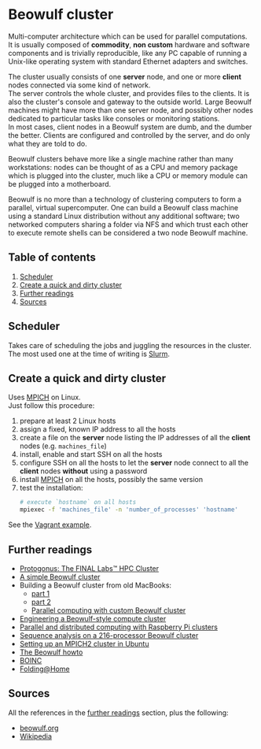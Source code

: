 # Beowulf cluster

Multi-computer architecture which can be used for parallel computations.  
It is usually composed of **commodity**, **non custom** hardware and software components and is trivially reproducible, like any PC capable of running a Unix-like operating system with standard Ethernet adapters and switches.

The cluster usually consists of one **server** node, and one or more **client** nodes connected via some kind of network.  
The server controls the whole cluster, and provides files to the clients. It is also the cluster's console and gateway to the outside world. Large Beowulf machines might have more than one server node, and possibly other nodes dedicated to particular tasks like consoles or monitoring stations.  
In most cases, client nodes in a Beowulf system are dumb, and the dumber the better. Clients are configured and controlled by the server, and do only what they are told to do.

Beowulf clusters behave more like a single machine rather than many workstations: nodes can be thought of as a CPU and memory package which is plugged into the cluster, much like a CPU or memory module can be plugged into a motherboard.

Beowulf is no more than a technology of clustering computers to form a parallel, virtual supercomputer. One can build a Beowulf class machine using a standard Linux distribution without any additional software; two networked computers sharing a folder via NFS and which trust each other to execute remote shells can be considered a two node Beowulf machine.

## Table of contents <!-- omit in toc -->

1. [Scheduler](#scheduler)
1. [Create a quick and dirty cluster](#create-a-quick-and-dirty-cluster)
1. [Further readings](#further-readings)
1. [Sources](#sources)

## Scheduler

Takes care of scheduling the jobs and juggling the resources in the cluster.<br/>
The most used one at the time of writing is [Slurm].

## Create a quick and dirty cluster

Uses [MPICH] on Linux.<br/>
Just follow this procedure:

1. prepare at least 2 Linux hosts
1. assign a fixed, known IP address to all the hosts
1. create a file on the **server** node listing the IP addresses of all the **client** nodes (e.g. `machines_file`)
1. install, enable and start SSH on all the hosts
1. configure SSH on all the hosts to let the **server** node connect to all the **client** nodes **without** using a password
1. install [MPICH] on all the hosts, possibly the same version
1. test the installation:
   ```sh
   # execute `hostname` on all hosts
   mpiexec -f 'machines_file' -n 'number_of_processes' 'hostname'
   ```

See the [Vagrant example].

## Further readings

- [Protogonus: The FINAL Labs™ HPC Cluster]
- [A simple Beowulf cluster]
- Building a Beowulf cluster from old MacBooks:
  - [part 1][building a beowulf cluster from old macbooks - part 1]
  - [part 2][building a beowulf cluster from old macbooks - part 2]
  - [Parallel computing with custom Beowulf cluster]
- [Engineering a Beowulf-style compute cluster]
- [Parallel and distributed computing with Raspberry Pi clusters]
- [Sequence analysis on a 216-processor Beowulf cluster]
- [Setting up an MPICH2 cluster in Ubuntu]
- [The Beowulf howto]
- [BOINC]
- [Folding@Home]

## Sources

All the references in the [further readings] section, plus the following:

- [beowulf.org][beowulf]
- [Wikipedia]

<!--
  References
  -->

<!-- Upstream -->
[apptainer]: https://github.com/apptainer/apptainer
[beowulf]: https://beowulf.org/overview/
[hkube]: https://hkube.io/
[mpi4py]: https://mpi4py.readthedocs.io/en/stable/
[mpich]: https://www.mpich.org/
[openmpi]: https://www.open-mpi.org/doc/current/
[pvm]: https://en.wikipedia.org/wiki/Parallel_Virtual_Machine
[singularity]: https://github.com/gmkurtzer/singularity
[slurm]: https://slurm.schedmd.com/

<!-- In-article sections -->
[further readings]: #further-readings

<!-- Knowledge base -->
[boinc]: boinc.md

<!-- Files -->
[vagrant example]: ../examples/vagrant/beowulf%20cluster/Vagrantfile

<!-- Others -->
[a container for hpc]: https://www.admin-magazine.com/HPC/Articles/Singularity-A-Container-for-HPC
[a simple beowulf cluster]: http://www.kerrywong.com/2008/11/04/a-simple-beowulf-cluster/
[building a beowulf cluster from old macbooks - part 1]: https://jondeaton.wordpress.com/2017/10/01/building-a-beowulf-cluster-from-old-macbooks-part-1/
[building a beowulf cluster from old macbooks - part 2]: https://jondeaton.wordpress.com/2017/10/08/building-a-beowulf-cluster-from-old-macbooks-part-2/
[building a simple beowulf cluster with ubuntu]: https://www-users.york.ac.uk/~mjf5/pi_cluster/src/Building_a_simple_Beowulf_cluster.html
[container orchestration on hpc systems through kubernetes]: https://journalofcloudcomputing.springeropen.com/articles/10.1186/s13677-021-00231-z
[engineering a beowulf-style compute cluster]: https://webhome.phy.duke.edu/~rgb/Beowulf/beowulf_book/beowulf_book/index.html
[folding@home]: https://foldingathome.org/
[hpc on the cloud: slurm cluster vs kubernetes]: https://www.matecdev.com/posts/cloud-hpc-kubernetes-vs-slurm.html
[kubernetes meets high-performance computing]: https://kubernetes.io/blog/2017/08/kubernetes-meets-high-performance/
[kubernetes, containers and hpc]: https://www.hpcwire.com/2019/09/19/kubernetes-containers-and-hpc/
[parallel and distributed computing with raspberry pi clusters]: https://opensource.com/article/23/3/parallel-distributed-computing-raspberry-pi-clusters
[parallel computing with custom beowulf cluster]: https://jondeaton.wordpress.com/2017/12/04/parallel-computing-with-custom-beowulf-cluster/
[protogonus: the final labs™ hpc cluster]: https://www.final-labs.org/dev/protogonus
[sequence analysis on a 216-processor beowulf cluster]: https://www.usenix.org/legacy/publications/library/proceedings/als00/2000papers/papers/full_papers/michalickova/michalickova.pdf
[setting up an mpich2 cluster in ubuntu]: https://help.ubuntu.com/community/MpichCluster
[shifter: bringing linux containers to hpc]: https://www.nersc.gov/research-and-development/user-defined-images/
[the beowulf howto]: https://tldp.org/HOWTO/Beowulf-HOWTO/index.html
[wikipedia]: https://en.wikipedia.org/wiki/Beowulf_cluster
